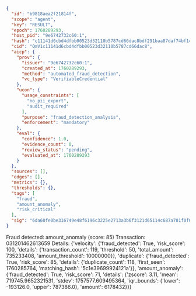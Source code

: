 ```json
{
  "id": "b9818aea2f21814f",
  "scope": "agent",
  "key": "RESULT",
  "epoch": 1760289293,
  "host_pid": "9e6742732c60:1",
  "hash": "c11141d6cbd4dfbb00523d32110b5787cd66dac8bdf291baa87daf74bf1474b2",
  "cid": "QmV1c11141d6cbd4dfbb00523d32110b5787cd66dac8",
  "aicp": {
    "prov": {
      "issuer": "9e6742732c60:1",
      "created_at": 1760289293,
      "method": "automated_fraud_detection",
      "vc_type": "VerifiableCredential"
    },
    "ucon": {
      "usage_constraints": [
        "no_pii_export",
        "audit_required"
      ],
      "purpose": "fraud_detection_analysis",
      "enforcement": "mandatory"
    },
    "eval": {
      "confidence": 1.0,
      "evidence_count": 0,
      "review_status": "pending",
      "evaluated_at": 1760289293
    }
  },
  "sources": [],
  "edges": [],
  "metrics": {},
  "thresholds": {},
  "tags": [
    "fraud",
    "amount_anomaly",
    "risk_critical"
  ],
  "sig": "6da60fe0be316749e48f6196c3225e2713a3b6f3121d65114c687a781f0f0b0b"
}
```

Fraud detected: amount_anomaly (score: 85)
Transaction: 031201462613659
Details: {'velocity': {'fraud_detected': True, 'risk_score': 100, 'details': {'transaction_count': 119, 'threshold': 50, 'total_amount': 735233408, 'amount_threshold': 10000000}}, 'duplicate': {'fraud_detected': True, 'risk_score': 85, 'details': {'duplicate_count': 118, 'first_seen': 1760285764, 'matching_hash': '5c1e39699924121a'}}, 'amount_anomaly': {'fraud_detected': True, 'risk_score': 71, 'details': {'zscore': 3.11, 'mean': 719745.9652321531, 'stdev': 1757577.609495364, 'iqr_bounds': {'lower': -193126.0, 'upper': 787386.0}, 'amount': 6178432}}}